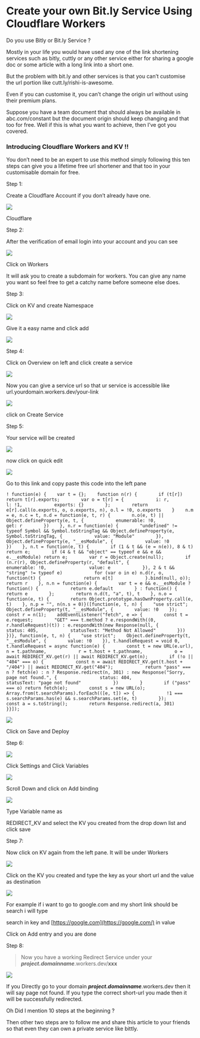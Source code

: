 # Create your own Bit.ly Service Using Cloudflare Workers

Do you use Bitly or Bit.ly Service ?

Mostly in your life you would have used any one of the link shortening services such as bitly, cuttly or any other service either for sharing a google doc or some article with a long link into a short one.

But the problem with bit.ly and other services is that you can’t customise the url portion like cutt.ly/rishi-is-awesome.

Even if you can customise it, you can’t change the origin url without using their premium plans.

Suppose you have a team document that should always be available in abc.com/constant but the document origin should keep changing and that too for free. Well if this is what you want to achieve, then I’ve got you covered.

### Introducing Cloudflare Workers and KV !!

You don’t need to be an expert to use this method simply following this ten steps can give you a lifetime free url shortener and that too in your customisable domain for free.

Step 1:

Create a Cloudflare Account if you don’t already have one.

![](https://miro.medium.com/max/875/1\*kFzunhhNrm8mEBB5K7gABw.png)

Cloudflare

Step 2:

After the verification of email login into your account and you can see

![](https://miro.medium.com/max/370/1\*S8zSVzPN1jTFv04IgALDBg.png)

Click on Workers

It will ask you to create a subdomain for workers. You can give any name you want so feel free to get a catchy name before someone else does.

Step 3:

Click on KV and create Namespace

![](https://miro.medium.com/max/875/1\*Me2KyzL5PMx7CKfhX5V7Ng.png)

Give it a easy name and click add

![](https://miro.medium.com/max/875/1\*tiIbI0rbm5yJpSG9VOT-tw.png)

Step 4:

Click on Overview on left and click create a service

![](https://miro.medium.com/max/875/1\*hWVShpCT3ewhFfk0UH-n4w.png)

Now you can give a service url so that ur service is accessible like url.yourdomain.workers.dev/your-link

![](https://miro.medium.com/max/875/1\*se9ZgrOHjhsmV1jvDyIN7Q.png)

click on Create Service

Step 5:

Your service will be created

![](https://miro.medium.com/max/875/1\*7jiZnb9v06G0Z-hFarWVHg.png)

now click on quick edit

![](https://miro.medium.com/max/875/1\*\_Qo\_bpNZISDFGg02ez2-QA.png)

Go to this link and copy paste this code into the left pane

```
! function(e) {    var t = {};    function n(r) {        if (t[r]) return t[r].exports;        var o = t[r] = {            i: r,            l: !1,            exports: {}        };        return e[r].call(o.exports, o, o.exports, n), o.l = !0, o.exports    }    n.m = e, n.c = t, n.d = function(e, t, r) {        n.o(e, t) || Object.defineProperty(e, t, {            enumerable: !0,            get: r        })    }, n.r = function(e) {        "undefined" != typeof Symbol && Symbol.toStringTag && Object.defineProperty(e, Symbol.toStringTag, {            value: "Module"        }), Object.defineProperty(e, "__esModule", {            value: !0        })    }, n.t = function(e, t) {        if (1 & t && (e = n(e)), 8 & t) return e;        if (4 & t && "object" == typeof e && e && e.__esModule) return e;        var r = Object.create(null);        if (n.r(r), Object.defineProperty(r, "default", {                enumerable: !0,                value: e            }), 2 & t && "string" != typeof e)            for (var o in e) n.d(r, o, function(t) {                return e[t]            }.bind(null, o));        return r    }, n.n = function(e) {        var t = e && e.__esModule ? function() {            return e.default        } : function() {            return e        };        return n.d(t, "a", t), t    }, n.o = function(e, t) {        return Object.prototype.hasOwnProperty.call(e, t)    }, n.p = "", n(n.s = 0)}([function(e, t, n) {    "use strict";    Object.defineProperty(t, "__esModule", {        value: !0    });    const r = n(1);    addEventListener("fetch", e => {        const t = e.request;        "GET" === t.method ? e.respondWith((0, r.handleRequest)(t)) : e.respondWith(new Response(null, {            status: 405,            statusText: "Method Not Allowed"        }))    })}, function(e, t, n) {    "use strict";    Object.defineProperty(t, "__esModule", {        value: !0    }), t.handleRequest = void 0, t.handleRequest = async function(e) {        const t = new URL(e.url),            n = t.pathname,            r = t.host + t.pathname,            o = await REDIRECT_KV.get(r) || await REDIRECT_KV.get(n);        if (!o || "404" === o) {            const n = await REDIRECT_KV.get(t.host + "/404") || await REDIRECT_KV.get("404");            return "pass" === n ? fetch(e) : n ? Response.redirect(n, 301) : new Response("Sorry, page not found.", {                status: 404,                statusText: "page not found"            })        }        if ("pass" === o) return fetch(e);        const s = new URL(o);        Array.from(t.searchParams).forEach(([e, t]) => {            !1 === s.searchParams.has(e) && s.searchParams.set(e, t)        });        const a = s.toString();        return Response.redirect(a, 301)    }}]);
```

![](https://miro.medium.com/max/875/1\*MgCAPpos5xPjndUTZpztvw.png)

Click on Save and Deploy

Step 6:

![](https://miro.medium.com/max/875/1\*BxD6dKIhuuAW\_nCiCSOXZA.png)

Click Settings and Click Variables

![](https://miro.medium.com/max/875/1\*pnklRS1AI3lGuHfvz4LHjA.png)

Scroll Down and click on Add binding

![](https://miro.medium.com/max/875/1\*4nQv00J3RkN0ayyVB2Xpew.png)

Type Variable name as

REDIRECT\_KV and select the KV you created from the drop down list and click save

Step 7:

Now click on KV again from the left pane. It will be under Workers

![](https://miro.medium.com/max/419/1\*WwmjWmQU0rf9FmVJslUhkQ.png)

Click on the KV you created and type the key as your short url and the value as destination

![](https://miro.medium.com/max/875/1\*NuL7S75Sa8CAYFUQpLL4ZQ.png)

For example if i want to go to google.com and my short link should be search i will type

search in key and [https://google.com](https://google.com/) in value

Click on Add entry and you are done

Step 8:

> Now you have a working Redirect Service under your _**project.domainname**_.workers.dev/**xxx**

![](https://miro.medium.com/max/875/1\*8mqFURdX4rS6qEk6-jdQmA.png)

If you Directly go to your domain _**project.domainname**_.workers.dev then it will say page not found. If you type the correct short-url you made then it will be successfully redirected.

Oh Did I mention 10 steps at the beginning ?

Then other two steps are to follow me and share this article to your friends so that even they can own a private service like bittly.
